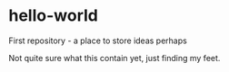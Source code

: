 # hello-world
First repository - a place to store ideas perhaps

Not quite sure what this contain yet, just finding my feet.

